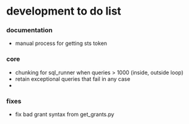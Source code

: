 # development to do list


### documentation
- manual process for getting sts token 



### core
- chunking for sql_runner when queries > 1000 (inside, outside loop)
- retain exceptional queries that fail in any case
- 

### fixes
- fix bad grant syntax from get_grants.py
